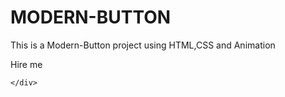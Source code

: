 # MODERN-BUTTON

This is a Modern-Button project using HTML,CSS and Animation 

<!DOCTYPE html>
<html lang="en">
<head>
    <meta charset="UTF-8">
    <meta name="viewport" content="width=device-width, initial-scale=1.0">
    <title>Document</title>
    <link rel="stylesheet" href="style.css">
</head>
<body>
    <div id="wrapper">
        <div class="btn-pink">Hire me</div>


    </div>


    
</body>
</html>
